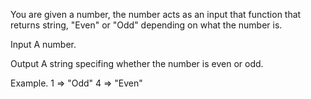 You are given a number, the number acts as an
input that function that returns string, "Even"
or "Odd" depending on what the number is. 

Input
A number. 

Output
A string specifing whether the number is even or odd. 

Example.
1 => "Odd" 
4 => "Even"